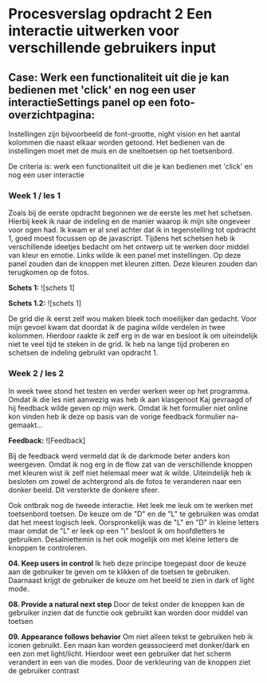 #  Procesverslag opdracht 2 Een interactie uitwerken voor verschillende gebruikers input
## Case: Werk een functionaliteit uit die je kan bedienen met 'click' en nog een user interactieSettings panel op een foto-overzichtpagina: 
Instellingen zijn bijvoorbeeld de font-grootte, night vision en het aantal kolommen die naast elkaar worden getoond. Het bedienen van de 
instellingen moet met de muis en de sneltoetsen op het toetsenbord.

De criteria is: werk een functionaliteit uit die je kan bedienen met 'click' en nog een user interactie 

###  Week 1 / les 1
Zoals bij de eerste opdracht begonnen we de eerste les met het schetsen. Hierbij keek ik naar de indeling en de manier waarop ik 
mijn site ongeveer voor ogen had. Ik kwam er al snel achter dat ik in tegenstelling tot opdracht 1, goed moest focussen op de javascript.
Tijdens het schetsen heb ik verschillende ideetjes bedacht om het ontwerp uit te werken door middel van kleur en emotie. Links wilde 
ik een panel met instellingen. Op deze panel zouden dan de knoppen met kleuren zitten. Deze kleuren zouden dan terugkomen op de fotos.

**Schets 1:** 
![schets 1]

**Schets 1.2:** 
![schets 1]

De grid die ik eerst zelf wou maken bleek toch moeilijker dan gedacht. Voor mijn gevoel kwam dat doordat ik de pagina wilde verdelen in
twee kolommen. Hierdoor raakte ik zelf erg in de war en besloot ik om uiteindelijk niet te veel tijd te steken in de grid. Ik heb 
na lange tijd proberen en schetsen de indeling gebruikt van opdracht 1.

###  Week 2 / les 2
In week twee stond het testen en verder werken weer op het programma. Omdat ik die les niet aanwezig was heb ik aan klasgenoot Kaj 
gevraagd of hij feedback wilde geven op mijn werk. Omdat ik het formulier niet online kon vinden heb ik deze op basis van de vorige 
feedback formulier na-gemaakt...

**Feedback:** 
![Feedback]

Bij de feedback werd vermeld dat ik de darkmode beter anders kon weergeven. Omdat ik nog erg in de flow zat van de verschillende 
knoppen met kleuren wist ik zelf niet helemaal meer wat ik wilde. Uiteindelijk heb ik besloten om zowel de achtergrond als de fotos 
te veranderen naar een donker beeld. Dit versterkte de donkere sfeer.

Ook ontbrak nog de tweede interactie. Het leek me leuk om te werken met toetsenbord toetsen. De keuze om de "D" en de "L" te gebruiken
was omdat dat het meest logisch leek. Oorspronkelijk was de "L" en "D" in kleine letters maar omdat de "L" er leek op een "i" besloot ik
om hoofdletters te gebruiken. Desalniettemin is het ook mogelijk om met kleine letters de knoppen te controleren.

**04. Keep users in control**
Ik heb deze principe toegepast door de keuze aan de gebruiker te geven om te klikken of de toetsen te gebruiken. Daarnaast krijgt de
gebruiker de keuze om het beeld te zien in dark of light mode.

**08. Provide a natural next step**
Door de tekst onder de knoppen kan de gebruiker inzien dat de functie ook gebruikt kan worden door middel van toetsen

**09. Appearance follows behavior**
Om niet alleen tekst te gebruiken heb ik iconen gebruikt. Een maan kan worden geassocieerd met donker/dark en een zon met light/licht.
Hierdoor weet een gebruiker dat het scherm verandert in een van die modes. Door de verkleuring van de knoppen ziet de gebruiker contrast



